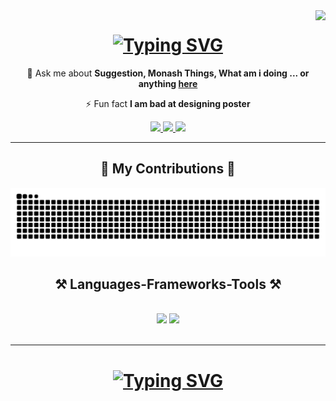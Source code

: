 <img align="right" src="https://visitor-badge.laobi.icu/badge?page_id=jiaxuan-oss.jiaxuan-oss" />

<h1 align="center">
    <a href="https://git.io/typing-svg"><img src="https://readme-typing-svg.herokuapp.com?font=Sour+Gummy&size=34&pause=1000&color=138EF7&background=1BFF3800&center=true&vCenter=true&width=435&lines=Hi+I'm+Jia+Xuan+%F0%9F%98%8E;Welcome+To+My+GitHub" alt="Typing SVG" /></a>
</h1>

<div align="center">
 
💬 Ask me about **Suggestion, Monash Things, What am i doing ... or anything [here](https://github.com/jiaxuan-oss/jiaxuan-oss/issues)**

⚡ Fun fact **I am bad at designing poster**

 </div>

<div align="center"> 
  <a href="mailto: tehjxuan@gmail.com">
    <img src="https://img.shields.io/badge/Gmail-333333?style=for-the-badge&logo=gmail&logoColor=red" />
  </a>
  <a href="https://www.linkedin.com/in/jia-xuan-teh-24436523a/" target="_blank">
    <img src="https://img.shields.io/badge/LinkedIn-0077B5?style=for-the-badge&logo=linkedin&logoColor=white" target="_blank" />
  </a>
  <a href="https://github.com/jiaxuan-oss" target="_blank">
     <img src="https://img.shields.io/badge/Portfolio-FF5722?style=for-the-badge&logo=todoist&logoColor=white" target="_blank" /> <!-- sqlite, safari, google-chrome are other good icon options -->
  </a>
</div>


 <hr/>
<div align="center">
  <h2>🐍 My Contributions 🐍</h2>
  <img alt="snake eating my contributions" src="https://raw.githubusercontent.com/jiaxuan-oss/jiaxuan-oss/output/github-contribution-grid-snake.svg" />
  
  <br/>
</div>
 
<h2 align="center">⚒️ Languages-Frameworks-Tools ⚒️</h2>
<br/>
<div align="center">
    <img src="https://skillicons.dev/icons?i=python,javascript,java,typescript,haskell,linux,vscode,github,git" />
    <img src="https://skillicons.dev/icons?i=nodejs,mongodb,c,java,mysql" /><br>
</div>
 
<br/>
<hr/>

<h1 align="center">
<a href="https://git.io/typing-svg"><img src="https://readme-typing-svg.herokuapp.com?font=Sour+Gummy&size=29&pause=1000&color=138EF7&center=true&vCenter=true&width=435&lines=Thanks+For+Visiting+%F0%9F%91%8B;Shoot+me+a+message+on+Linkedin" alt="Typing SVG" /></a>

</h1>
